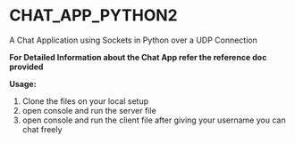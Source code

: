 # CHAT_APP_PYTHON2
A Chat Application using Sockets in Python over a UDP Connection

**For Detailed Information about the Chat App refer the reference doc provided**

**Usage:**
  1. Clone the files on your local setup
  2. open console and run the server file
  3. open console and run the client file after giving your username you can chat freely

